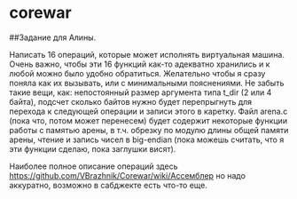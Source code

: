 # corewar
##Задание для Алины.

Написать 16 операций, которые может исполнять виртуальная машина. Очень важно, чтобы эти 16 функций как-то адекватно хранились и к любой можно было удобно обратиться. Желательно чтобы я сразу поняла как их вызывать, или с минимальными пояснениями.
Не забыть такие вещи, как: непостоянный размер аргумента типа t_dir (2 или 4 байта), подсчет сколько байтов нужно будет перепрыгнуть для перехода к следующей операции и записи этого в каретку.
Файл arena.c (пока что, потом может перенесем) будет содержит некоторые функции работы с памятью арены, в т.ч. обрезку по модулю длины общей памяти арены, чтение и запись чисел в big-endian (пока можешь считать, что я эти функции сделаю, пока заглушки висят). 

Наиболее полное описание операций здесь https://github.com/VBrazhnik/Corewar/wiki/Ассемблер но надо аккуратно, возможно в сабджекте есть что-то еще.
